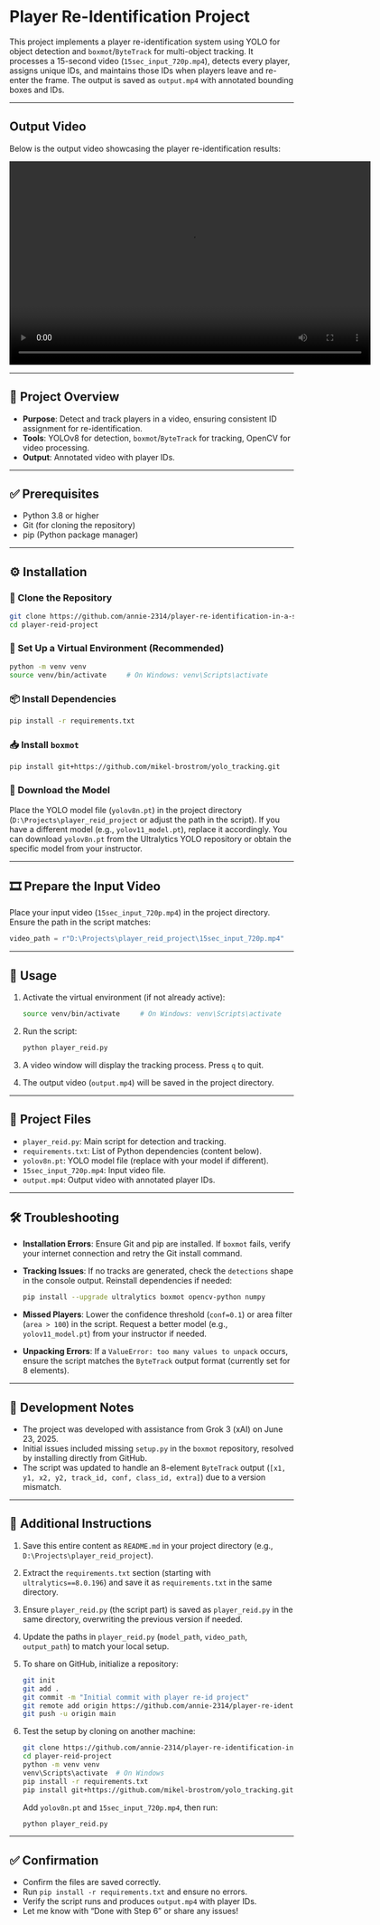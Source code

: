 # Player Re-Identification Project

This project implements a player re-identification system using YOLO for object detection and `boxmot`/`ByteTrack` for multi-object tracking. It processes a 15-second video (`15sec_input_720p.mp4`), detects every player, assigns unique IDs, and maintains those IDs when players leave and re-enter the frame. The output is saved as `output.mp4` with annotated bounding boxes and IDs.

---
## Output Video
Below is the output video showcasing the player re-identification results:

<video controls width="640" height="360">
  <source src="output.mp4" type="video/mp4">
  Your browser does not support the video tag.
</video>

---

## 🧠 Project Overview

- **Purpose**: Detect and track players in a video, ensuring consistent ID assignment for re-identification.
- **Tools**: YOLOv8 for detection, `boxmot`/`ByteTrack` for tracking, OpenCV for video processing.
- **Output**: Annotated video with player IDs.

---

## ✅ Prerequisites

- Python 3.8 or higher  
- Git (for cloning the repository)  
- pip (Python package manager)

---

## ⚙️ Installation

### 📁 Clone the Repository

```bash
git clone https://github.com/annie-2314/player-re-identification-in-a-single-feed.git
cd player-reid-project
```

### 🧪 Set Up a Virtual Environment (Recommended)

```bash
python -m venv venv
source venv/bin/activate     # On Windows: venv\Scripts\activate
```

### 📦 Install Dependencies

```bash
pip install -r requirements.txt
```

### 📥 Install `boxmot`

```bash
pip install git+https://github.com/mikel-brostrom/yolo_tracking.git
```

### 📂 Download the Model

Place the YOLO model file (`yolov8n.pt`) in the project directory (`D:\Projects\player_reid_project` or adjust the path in the script). If you have a different model (e.g., `yolov11_model.pt`), replace it accordingly. You can download `yolov8n.pt` from the Ultralytics YOLO repository or obtain the specific model from your instructor.

---

## 🎞 Prepare the Input Video

Place your input video (`15sec_input_720p.mp4`) in the project directory. Ensure the path in the script matches:

```python
video_path = r"D:\Projects\player_reid_project\15sec_input_720p.mp4"
```

---

## 🚀 Usage

1. Activate the virtual environment (if not already active):

   ```bash
   source venv/bin/activate     # On Windows: venv\Scripts\activate
   ```

2. Run the script:

   ```bash
   python player_reid.py
   ```

3. A video window will display the tracking process. Press `q` to quit.

4. The output video (`output.mp4`) will be saved in the project directory.

---

## 📁 Project Files

- `player_reid.py`: Main script for detection and tracking.
- `requirements.txt`: List of Python dependencies (content below).
- `yolov8n.pt`: YOLO model file (replace with your model if different).
- `15sec_input_720p.mp4`: Input video file.
- `output.mp4`: Output video with annotated player IDs.

---

## 🛠 Troubleshooting

- **Installation Errors**: Ensure Git and pip are installed. If `boxmot` fails, verify your internet connection and retry the Git install command.
- **Tracking Issues**: If no tracks are generated, check the `detections` shape in the console output. Reinstall dependencies if needed:

  ```bash
  pip install --upgrade ultralytics boxmot opencv-python numpy
  ```

- **Missed Players**: Lower the confidence threshold (`conf=0.1`) or area filter (`area > 100`) in the script. Request a better model (e.g., `yolov11_model.pt`) from your instructor if needed.
- **Unpacking Errors**: If a `ValueError: too many values to unpack` occurs, ensure the script matches the `ByteTrack` output format (currently set for 8 elements).

---

## 🧾 Development Notes

- The project was developed with assistance from Grok 3 (xAI) on June 23, 2025.
- Initial issues included missing `setup.py` in the `boxmot` repository, resolved by installing directly from GitHub.
- The script was updated to handle an 8-element `ByteTrack` output (`[x1, y1, x2, y2, track_id, conf, class_id, extra]`) due to a version mismatch.

---

## 📌 Additional Instructions

1. Save this entire content as `README.md` in your project directory (e.g., `D:\Projects\player_reid_project`).
2. Extract the `requirements.txt` section (starting with `ultralytics==8.0.196`) and save it as `requirements.txt` in the same directory.
3. Ensure `player_reid.py` (the script part) is saved as `player_reid.py` in the same directory, overwriting the previous version if needed.
4. Update the paths in `player_reid.py` (`model_path`, `video_path`, `output_path`) to match your local setup.
5. To share on GitHub, initialize a repository:

   ```bash
   git init
   git add .
   git commit -m "Initial commit with player re-id project"
   git remote add origin https://github.com/annie-2314/player-re-identification-in-a-single-feed.git
   git push -u origin main
   ```

6. Test the setup by cloning on another machine:

   ```bash
   git clone https://github.com/annie-2314/player-re-identification-in-a-single-feed.git
   cd player-reid-project
   python -m venv venv
   venv\Scripts\activate  # On Windows
   pip install -r requirements.txt
   pip install git+https://github.com/mikel-brostrom/yolo_tracking.git
   ```

   Add `yolov8n.pt` and `15sec_input_720p.mp4`, then run:

   ```bash
   python player_reid.py
   ```

---

## ✅ Confirmation

- Confirm the files are saved correctly.
- Run `pip install -r requirements.txt` and ensure no errors.
- Verify the script runs and produces `output.mp4` with player IDs.
- Let me know with “Done with Step 6” or share any issues!
